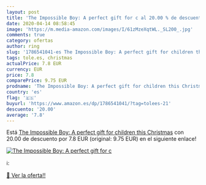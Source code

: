 ```yaml
---
layout: post
title: 'The Impossible Boy: A perfect gift for c al 20.00 % de descuento'
date: 2020-04-14 08:58:45
image: 'https://m.media-amazon.com/images/I/61zMzeXqtWL._SL200_.jpg'
comments: true
category: ofertas
author: ring
slug: '1786541041-es The Impossible Boy: A perfect gift for children this...'
tags: tole.es, christmas
actualPrice: 7.8 EUR
currency: EUR
price: 7.8
comparePrice: 9.75 EUR
prodname: 'The Impossible Boy: A perfect gift for children this Christmas'
country: 'es'
flag: '🇪🇸'
buyurl: 'https://www.amazon.es/dp/1786541041/?tag=tolees-21'
descuento: '20.00'
average: '7.8'
---
```


Está [The Impossible Boy: A perfect gift for children this Christmas](https://www.amazon.es/dp/1786541041/?tag=tolees-21) con 20.00 de descuento por 7.8 EUR (original: 9.75 EUR) en el siguiente enlace!

[![The Impossible Boy: A perfect gift for c](https://m.media-amazon.com/images/I/61zMzeXqtWL._SL200_.jpg)](https://www.amazon.es/dp/1786541041/?tag=tolees-21)

ℹ️:


[🛒 Ver la oferta!!](https://www.amazon.es/dp/1786541041/?tag=tolees-21)

